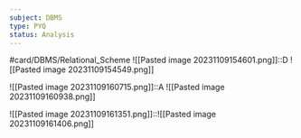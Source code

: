 ```yaml
---
subject: DBMS
type: PYQ
status: Analysis
---
```

#card/DBMS/Relational_Scheme
![[Pasted image 20231109154601.png]]::D ![[Pasted image 20231109154549.png]] <!--SR:!2023-11-13,3,250-->

![[Pasted image 20231109160715.png]]::A ![[Pasted image 20231109160938.png]]

![[Pasted image 20231109161351.png]]::![[Pasted image 20231109161406.png]] <!--SR:!2023-11-14,4,270-->

